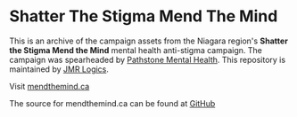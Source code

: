 # Shatter The Stigma Mend The Mind

This is an archive of the campaign assets from the Niagara region's **Shatter the Stigma Mend the Mind** mental health anti-stigma campaign. The campaign was spearheaded by [Pathstone Mental Health](https://www.pathstonementalhealth.ca/). This repository is maintained by [JMR Logics](https://www.jmr.ca/).

Visit [mendthemind.ca](https://www.mendthemind.ca/)

The source for mendthemind.ca can be found at [GitHub](https://github.com/mendthemind/mendthemind)
